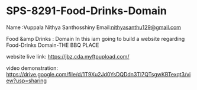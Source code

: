 # SPS-8291-Food-Drinks-Domain 
 Name :Vuppala Nithya Santhosshiny 
Email:nithyasanthu129@gmail.com 

Food &amp Drinks : Domain In this iam going to build a website regarding Food-Drinks Domain-THE BBQ PLACE



website live link: https://jbz.cda.myftpupload.com/

 video demonstration: https://drive.google.com/file/d/1T9Xu2Jd0YsDQDdn3TI7QTsgwKBTexqt3/view?usp=sharing

